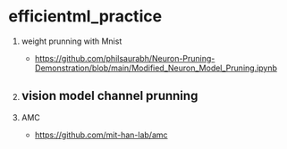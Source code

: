 # efficientml_practice

1. weight prunning with Mnist
   - https://github.com/philsaurabh/Neuron-Pruning-Demonstration/blob/main/Modified_Neuron_Model_Pruning.ipynb

2. vision model channel prunning
   -   

3. AMC
   - https://github.com/mit-han-lab/amc
